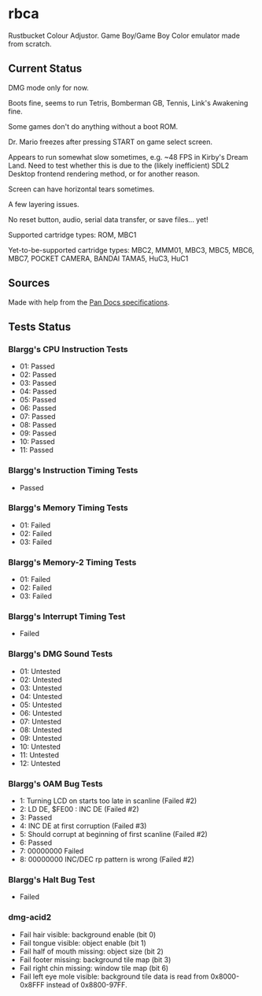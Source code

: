 # rbca

Rustbucket Colour Adjustor. Game Boy/Game Boy Color emulator made from scratch.

## Current Status

DMG mode only for now.

Boots fine, seems to run Tetris, Bomberman GB, Tennis, Link's Awakening fine.

Some games don't do anything without a boot ROM.

Dr. Mario freezes after pressing START on game select screen.

Appears to run somewhat slow sometimes, e.g. ~48 FPS in Kirby's Dream Land. Need to test whether this is due to the (likely inefficient) SDL2 Desktop frontend rendering method, or for another reason.

Screen can have horizontal tears sometimes.

A few layering issues.

No reset button, audio, serial data transfer, or save files... yet!

Supported cartridge types: ROM, MBC1

Yet-to-be-supported cartridge types: MBC2, MMM01, MBC3, MBC5, MBC6, MBC7, POCKET CAMERA, BANDAI TAMA5, HuC3, HuC1

## Sources

Made with help from the [Pan Docs specifications](http://bgb.bircd.org/pandocs.htm#cgbregisters).

## Tests Status

### Blargg's CPU Instruction Tests

- 01: Passed
- 02: Passed
- 03: Passed
- 04: Passed
- 05: Passed
- 06: Passed
- 07: Passed
- 08: Passed
- 09: Passed
- 10: Passed
- 11: Passed

### Blargg's Instruction Timing Tests

- Passed

### Blargg's Memory Timing Tests

- 01: Failed
- 02: Failed
- 03: Failed

### Blargg's Memory-2 Timing Tests

- 01: Failed
- 02: Failed
- 03: Failed

### Blargg's Interrupt Timing Test

- Failed

### Blargg's DMG Sound Tests

- 01: Untested
- 02: Untested
- 03: Untested
- 04: Untested
- 05: Untested
- 06: Untested
- 07: Untested
- 08: Untested
- 09: Untested
- 10: Untested
- 11: Untested
- 12: Untested

### Blargg's OAM Bug Tests

- 1: Turning LCD on starts too late in scanline (Failed #2)
- 2: LD DE, $FE00 : INC DE (Failed #2)
- 3: Passed
- 4: INC DE at first corruption (Failed #3)
- 5: Should corrupt at beginning of first scanline (Failed #2)
- 6: Passed
- 7: 00000000 Failed
- 8: 00000000 INC/DEC rp pattern is wrong (Failed #2)

### Blargg's Halt Bug Test

- Failed

### dmg-acid2

- Fail hair visible: background enable (bit 0)
- Fail tongue visible: object enable (bit 1)
- Fail half of mouth missing: object size (bit 2)
- Fail footer missing: background tile map (bit 3)
- Fail right chin missing: window tile map (bit 6)
- Fail left eye mole visible: background tile data is read from 0x8000-0x8FFF instead of 0x8800-97FF.
